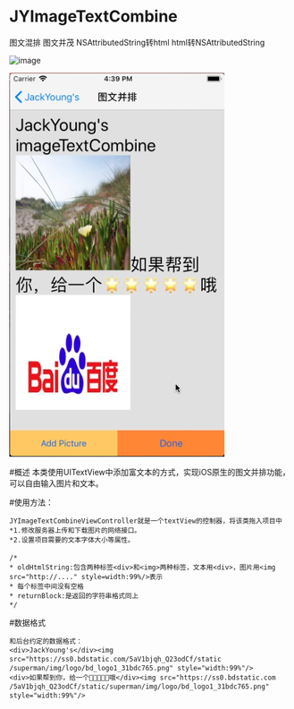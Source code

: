 # JYImageTextCombine
图文混排 图文并茂 NSAttributedString转html  html转NSAttributedString 

![image](https://github.com/JackYoung1989/JYImageTextCombine/blob/master/JYImageTextCombine/JYImageTextCombine/imageTextCombine.gif)

![image](https://github.com/JackYoung1989/JYImageTextCombine/blob/master/JYImageTextCombine/JYImageTextCombine/screenShot.png)

#概述
    本类使用UITextView中添加富文本的方式，实现iOS原生的图文并排功能，可以自由输入图片和文本。

#使用方法：
    
    JYImageTextCombineViewController就是一个textView的控制器，将该类拖入项目中
    *1.修改服务器上传和下载图片的网络接口。
    *2.设置项目需要的文本字体大小等属性。
    
    /*
    * oldHtmlString:包含两种标签<div>和<img>两种标签，文本用<div>，图片用<img src="http://...." style=width:99%/>表示
    * 每个标签中间没有空格
    * returnBlock:是返回的字符串格式同上
    */

#数据格式

    和后台约定的数据格式：
    <div>JackYoung's</div><img src="https://ss0.bdstatic.com/5aV1bjqh_Q23odCf/static
    /superman/img/logo/bd_logo1_31bdc765.png" style="width:99%"/>
    <div>如果帮到你，给一个🌟🌟🌟🌟🌟哦</div><img src="https://ss0.bdstatic.com
    /5aV1bjqh_Q23odCf/static/superman/img/logo/bd_logo1_31bdc765.png" style="width:99%"/>
    


